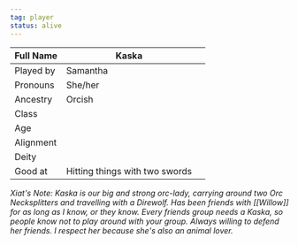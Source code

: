 ```yaml
---
tag: player
status: alive
---
```


| Full Name | Kaska                          |     |
| --------- | ------------------------------ | --- |
| Played by | Samantha                       |     |
| Pronouns  | She/her                        |     |
| Ancestry  | Orcish                         |     |
| Class     |                               |     |
| Age       |                               |     |
| Alignment |                               |     |
| Deity     |                               |     |
| Good at   | Hitting things with two swords |     |

*Xiat's Note: Kaska is our big and strong orc-lady, carrying around two Orc Necksplitters and travelling with a Direwolf. Has been friends with [[Willow]] for as long as I know, or they know. Every friends group needs a Kaska, so people know not to play around with your group. Always willing to defend her friends. I respect her because she's also an animal lover.* 